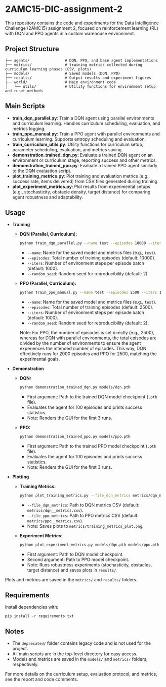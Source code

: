 # 2AMC15-DIC-assignment-2

This repository contains the code and experiments for the Data Intelligence Challenge (2AMC15) assignment 2, focused on reinforcement learning (RL) with DQN and PPO agents in a custom warehouse environment.

## Project Structure

```
├── agents/                # DQN, PPO, and base agent implementations
├── metrics/               # training metrics collected during curriculum learning phases (CSV, plots)
├── models/                # Saved models (DQN, PPO)
├── results/               # Output results and experiment figures
├── world/                 # Main environment code
│   └── utils/             # Utility functions for environment setup and reset methods
```

## Main Scripts

- **train_dqn_parallel.py**: Train a DQN agent using parallel environments and curriculum learning. Handles curriculum scheduling, evaluation, and metrics logging.
- **train_ppo_manual.py**: Train a PPO agent with parallel environments and curriculum learning. Supports entropy scheduling and evaluation.
- **train_curriculum_utils.py**: Utility functions for curriculum setup, parameter scheduling, evaluation, and metrics saving.
- **demonstration_trained_dqn.py**: Evaluate a trained DQN agent on an environment or curriculum stage, reporting success and other metrics.
- **demonstration_trained_ppo.py**: Evaluate a trained PPO agent similarly to the DQN evaluation script.
- **plot_training_metrics.py**: Plot training and evaluation metrics (e.g., success rate, items delivered) from CSV files generated during training.
- **plot_experiment_metrics.py**: Plot results from experimental setups (e.g., stochasticity, obstacle density, target distance) for comparing agent robustness and adaptability.

## Usage

- **Training**

  - **DQN (Parallel, Curriculum):**
    ```sh
    python train_dqn_parallel.py --name test --episodes 10000 --iters 1000 --random_seed 2
    ```
    - `--name`: Name for the saved model and metrics files (e.g., `test`).
    - `--episodes`: Total number of training episodes (default: 10000).
    - `--iters`: Number of environment steps per episode batch (default: 1000).
    - `--random_seed`: Random seed for reproducibility (default: 2).

  - **PPO (Parallel, Curriculum):**
    ```sh
    python train_ppo_manual.py --name test --episodes 2500 --iters 1000 --random_seed 2
    ```
    - `--name`: Name for the saved model and metrics files (e.g., `test`).
    - `--episodes`: Total number of training episodes (default: 2500).
    - `--iters`: Number of environment steps per episode batch (default: 1000).
    - `--random_seed`: Random seed for reproducibility (default: 2).

    Note: For PPO, the number of episodes is set directly (e.g., 2500), whereas for DQN with parallel environments, the total episodes are divided by the number of environments to ensure the agent experiences the intended number of episodes. This way, DQN effectively runs for 2000 episodes and PPO for 2500, matching the experimental goals.

- **Demonstration**

  - **DQN:**
    ```sh
    python demonstration_trained_dqn.py models/dqn.pth
    ```
    - First argument: Path to the trained DQN model checkpoint (`.pth` file).
    - Evaluates the agent for 100 episodes and prints success statistics.
    - Note: Renders the GUI for the first 3 runs.

  - **PPO:**
    ```sh
    python demonstration_trained_ppo.py models/ppo.pth
    ```
    - First argument: Path to the trained PPO model checkpoint (`.pth` file).
    - Evaluates the agent for 100 episodes and prints success statistics.
    - Note: Renders the GUI for the first 3 runs.

- **Plotting**

  - **Training Metrics:**
    ```sh
    python plot_training_metrics.py --file_dqn_metrics metrics/dqn_metrics.csv --file_ppo_metrics metrics/ppo_metrics.csv
    ```
    - `--file_dqn_metrics`: Path to DQN metrics CSV (default: `metrics/dqn__metrics.csv`).
    - `--file_ppo_metrics`: Path to PPO metrics CSV (default: `metrics/ppo__metrics.csv`).
    - Note: Saves plots to `metrics/training_metrics_plot.png`.

  - **Experiment Metrics:**
    ```sh
    python plot_experiment_metrics.py models/dqn.pth models/ppo.pth
    ```
    - First argument: Path to DQN model checkpoint.
    - Second argument: Path to PPO model checkpoint.
    - Note: Runs robustness experiments (stochasticity, obstacles, target distance) and saves plots in `results/`.

Plots and metrics are saved in the `metrics/` and `results/` folders.

## Requirements

Install dependencies with:
```
pip install -r requirements.txt
```

## Notes
- The `deprecated/` folder contains legacy code and is not used for the project.
- All main scripts are in the top-level directory for easy access.
- Models and metrics are saved in the `models/` and `metrics/` folders, respectively.

For more details on the curriculum setup, evaluation protocol, and metrics, see the report and code comments.